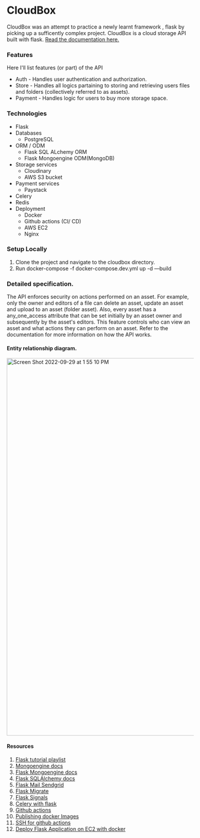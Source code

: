 # CloudBox

CloudBox was an attempt to practice a newly learnt framework , flask by picking up a sufficently complex project. CloudBox is a cloud storage API built with flask. 
[Read the documentation here.](https://documenter.getpostman.com/view/20100124/2s83mgGMr3)

### Features 
Here I'll list features (or part) of the API
 - Auth - Handles user authentication and authorization.
 - Store - Handles all logics partaining to storing and retrieving users files and folders (collectively referred to as assets).
 - Payment - Handles logic for users to buy more storage space.

### Technologies 
 - Flask
 - Databases
	 - PostgreSQL
 - ORM / ODM
	 - Flask SQL ALchemy ORM
	 - Flask Mongoengine ODM(MongoDB)
 - Storage services
	 - Cloudinary
	 - AWS S3 bucket
 - Payment services
	 - Paystack
 - Celery
 - Redis
 - Deployment
	 - Docker
	 - Github actions (CI/ CD)
	 - AWS EC2 
	 - Nginx

### Setup Locally

 1. Clone the project and navigate to the cloudbox directory.
 2. Run docker-compose -f docker-compose.dev.yml up -d —build

### Detailed specification.
The API enforces security on actions performed on an asset. 
For example, only the owner and editors of a file can delete an asset, update an asset and upload to an asset (folder asset).
Also, every asset has a any_one_access attribute that can be set initially by an asset owner and subsequently by the asset's editors. This feature controls who can view an asset and what actions they can perform on an asset. 
Refer to the documentation for more information on how the API works.

#### Entity relationship diagram.

<img width="1017" alt="Screen Shot 2022-09-29 at 1 55 10 PM" src="https://user-images.githubusercontent.com/63596779/193046805-5e0fce34-5e72-4071-aab2-d597ba6b4193.png">

#### Resources

 1. [Flask tutorial playlist](https://www.youtube.com/watch?v=MwZwr5Tvyxo&list=PL-osiE80TeTs4UjLw5MM6OjgkjFeUxCYH)
 2. [Mongoengine docs](https://docs.mongoengine.org/)
 3. [Flask Mongoengine docs](https://docs.mongoengine.org/projects/flask-mongoengine/en/latest/)
 4. [Flask SQLAlchemy docs](https://flask-sqlalchemy.palletsprojects.com/en/latest/)
 5. [Flask Mail Sendgrid](https://pypi.org/project/Flask-Mail-SendGrid/)
 6. [Flask Migrate](https://www.youtube.com/watch?v=ca-Vj6kwK7M&t=709s)
 7. [Flask Signals](https://flask.palletsprojects.com/en/2.2.x/signals/)
 8. [Celery with flask](https://flask.palletsprojects.com/en/1.1.x/patterns/celery/)
 9. [Github actions](https://www.youtube.com/watch?v=R8_veQiYBjI)
 10. [Publishing docker Images](https://docs.github.com/en/actions/publishing-packages/publishing-docker-images)
 11. [SSH for github actions](https://github.com/appleboy/ssh-action) 
 12. [Deploy Flask Application on EC2 with docker](https://www.youtube.com/watch?v=2tQ_Yn6O3f4&list=PL5KTLzN85O4K3zhnNPNCgE_Lt-pUsY7YO)
 
